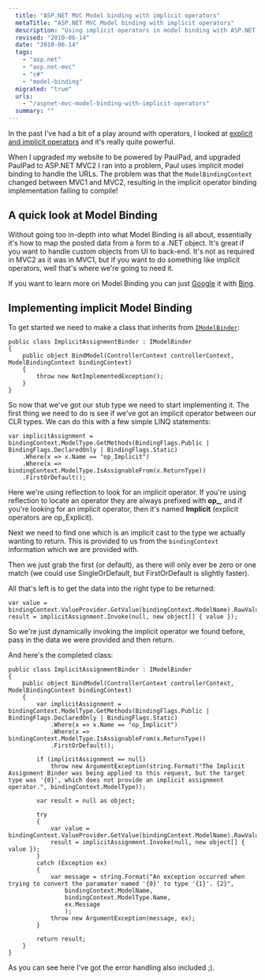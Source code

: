 ```yaml
---
  title: "ASP.NET MVC Model binding with implicit operators"
  metaTitle: "ASP.NET MVC Model binding with implicit operators"
  description: "Using implicit operators in model binding with ASP.NET MVC"
  revised: "2010-06-14"
  date: "2010-06-14"
  tags: 
    - "asp.net"
    - "asp.net-mvc"
    - "c#"
    - "model-binding"
  migrated: "true"
  urls: 
    - "/aspnet-mvc-model-binding-with-implicit-operators"
  summary: ""
---
```

In the past I've had a bit of a play around with operators, I looked at [explicit and implicit operators][1] and it's really quite powerful.

When I upgraded my website to be powered by PaulPad, and upgraded PaulPad to ASP.NET MVC2 I ran into a problem, Paul uses implicit model binding to handle the URLs. The problem was that the `ModelBindingContext` changed between MVC1 and MVC2, resulting in the implicit operator binding implementation failing to compile!

## A quick look at Model Binding

Without going too in-depth into what Model Binding is all about, essentially it's how to map the posted data from a form to a .NET object. It's great if you want to handle custom objects from UI to back-end. It's not as required in MVC2 as it was in MVC1, but if you want to do something like implicit operators, well that's where we're going to need it.

If you want to learn more on Model Binding you can just [Google][2] it with [Bing][3].

## Implementing implicit Model Binding

To get started we need to make a class that inherits from [`IModelBinder`][4]:

    public class ImplicitAssignmentBinder : IModelBinder
    {
        public object BindModel(ControllerContext controllerContext, ModelBindingContext bindingContext)
        {
            throw new NotImplementedException();
        }
    }

So now that we've got our stub type we need to start implementing it. The first thing we need to do is see if we've got an implicit operator between our CLR types. We can do this with a few simple LINQ statements:

	var implicitAssignment = bindingContext.ModelType.GetMethods(BindingFlags.Public | BindingFlags.DeclaredOnly | BindingFlags.Static)
		.Where(x => x.Name == "op_Implicit")
		.Where(x => bindingContext.ModelType.IsAssignableFrom(x.ReturnType))
		.FirstOrDefault();

Here we're using reflection to look for an implicit operator. If you're using reflection to locate an operator they are always prefixed with **op_**, and if you're looking for an implicit operator, then it's named **Implicit** (explicit operators are op_Explicit).

Next we need to find one which is an implicit cast to the type we actually wanting to return. This is provided to us from the `bindingContext` information which we are provided with.

Then we just grab the first (or default), as there will only ever be zero or one match (we could use SingleOrDefault, but FirstOrDefault is slightly faster).

All that's left is to get the data into the right type to be returned:

	var value = bindingContext.ValueProvider.GetValue(bindingContext.ModelName).RawValue;
	result = implicitAssignment.Invoke(null, new object[] { value });

So we're just dynamically invoking the implicit operator we found before, pass in the data we were provided and then return.

And here's the completed class:

    public class ImplicitAssignmentBinder : IModelBinder
    {
        public object BindModel(ControllerContext controllerContext, ModelBindingContext bindingContext)
        {
            var implicitAssignment = bindingContext.ModelType.GetMethods(BindingFlags.Public | BindingFlags.DeclaredOnly | BindingFlags.Static)
                .Where(x => x.Name == "op_Implicit")
                .Where(x => bindingContext.ModelType.IsAssignableFrom(x.ReturnType))
                .FirstOrDefault();

            if (implicitAssignment == null)
                throw new ArgumentException(string.Format("The Implicit Assignment Binder was being applied to this request, but the target type was '{0}', which does not provide an implicit assignment operator.", bindingContext.ModelType));

            var result = null as object;

            try
            {
                var value = bindingContext.ValueProvider.GetValue(bindingContext.ModelName).RawValue;
                result = implicitAssignment.Invoke(null, new object[] { value });
            }
            catch (Exception ex)
            {
                var message = string.Format("An exception occurred when trying to convert the paramater named '{0}' to type '{1}'. {2}", 
                    bindingContext.ModelName, 
                    bindingContext.ModelType.Name,
                    ex.Message
                    );
                throw new ArgumentException(message, ex);
            }

            return result;
        }
    }

As you can see here I've got the error handling also included ;).


  [1]: /why-does-this-code-work
  [2]: http://google.com
  [3]: http://bing.com
  [4]: http://msdn.microsoft.com/en-us/library/system.web.mvc.imodelbinder.aspx

